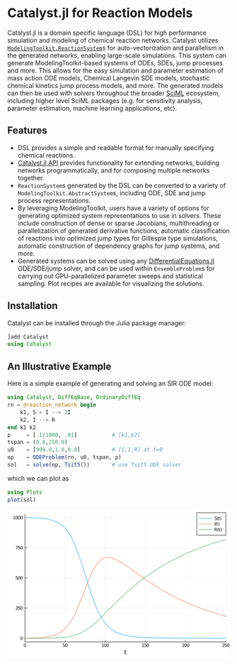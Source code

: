 # Catalyst.jl for Reaction Models

Catalyst.jl is a domain specific language (DSL) for high performance
simulation and modeling of chemical reaction networks. Catalyst utilizes
[`ModelingToolkit.ReactionSystem`](@ref)s for auto-vectorization and
parallelism in the generated networks, enabling large-scale simulations.
This system can generate ModelingToolkit-based systems of ODEs, SDEs,
jump processes and more. This allows for the easy simulation and
parameter estimation of mass action ODE models, Chemical Langevin SDE
models, stochastic chemical kinetics jump process models, and more.
The generated models can then be used with solvers throughout the broader
[SciML](https://sciml.ai) ecosystem, including higher level SciML
packages (e.g. for sensitivity analysis, parameter estimation,
machine learning applications, etc).

## Features
- DSL provides a simple and readable format for manually specifying chemical reactions.
- [Catalyst.jl API](@ref) provides functionality for extending networks, building networks programmatically, and for composing multiple networks together.
- `ReactionSystem`s generated by the DSL can be converted to a variety of `ModelingToolkit.AbstractSystem`s, including ODE, SDE and jump process representations.
- By leveraging ModelingToolkit, users have a variety of options for generating optimized system representations to use in solvers. These include construction of dense or sparse Jacobians, multithreading or parallelization of generated derivative functions, automatic classification of reactions into optimized jump types for Gillespie type simulations, automatic construction of dependency graphs for jump systems, and more.
- Generated systems can be solved using any [DifferentialEquations.jl](https://github.com/SciML/DifferentialEquations.jl) ODE/SDE/jump solver, and can be used within `EnsembleProblem`s for carrying out GPU-parallelized parameter sweeps and statistical sampling. Plot recipes are available for visualizing the solutions.

## Installation

Catalyst can be installed through the Julia package manager:

```julia
]add Catalyst
using Catalyst
```

## An Illustrative Example
Here is a simple example of generating and solving an SIR ODE model:

```julia
using Catalyst, DiffEqBase, OrdinaryDiffEq
rn = @reaction_network begin
    k1, S + I --> 2I
    k2, I --> R
end k1 k2
p     = [.1/1000, .01]           # [k1,k2]
tspan = (0.0,250.0)
u0    = [999.0,1.0,0.0]          # [S,I,R] at t=0
op    = ODEProblem(rn, u0, tspan, p)
sol   = solve(op, Tsit5())       # use Tsit5 ODE solver
```
which we can plot as
```julia
using Plots
plot(sol)
```
![SIR Solution](assets/SIR.svg)
